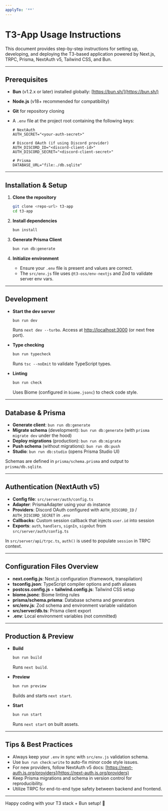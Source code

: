 ```yaml
---
applyTo: '**'
---
```


# T3-App Usage Instructions

This document provides step-by-step instructions for setting up, developing, and deploying the T3-based application powered by Next.js, TRPC, Prisma, NextAuth v5, Tailwind CSS, and Bun.

---

## Prerequisites

- **Bun** (v1.2.x or later) installed globally: [https://bun.sh/](https://bun.sh/)
- **Node.js** (v18+ recommended for compatibility)
- **Git** for repository cloning
- A `.env` file at the project root containing the following keys:

  ```dotenv
  # NextAuth
  AUTH_SECRET="<your-auth-secret>"

  # Discord OAuth (if using Discord provider)
  AUTH_DISCORD_ID="<discord-client-id>"
  AUTH_DISCORD_SECRET="<discord-client-secret>"

  # Prisma
  DATABASE_URL="file:./db.sqlite"
  ```

---

## Installation & Setup

1. **Clone the repository**

   ```bash
   git clone <repo-url> t3-app
   cd t3-app
   ```

2. **Install dependencies**

   ```bash
   bun install
   ```

3. **Generate Prisma Client**

   ```bash
   bun run db:generate
   ```

4. **Initialize environment**
   - Ensure your `.env` file is present and values are correct.
   - The `src/env.js` file uses `@t3-oss/env-nextjs` and Zod to validate server env vars.

---

## Development

- **Start the dev server**

  ```bash
  bun run dev
  ```

  Runs `next dev --turbo`. Access at [http://localhost:3000](http://localhost:3000) (or next free port).

- **Type checking**

  ```bash
  bun run typecheck
  ```

  Runs `tsc --noEmit` to validate TypeScript types.

- **Linting**

  ```bash
  bun run check
  ```

  Uses Biome (configured in `biome.jsonc`) to check code style.

---

## Database & Prisma

- **Generate client**: `bun run db:generate`
- **Migrate schema** (development): `bun run db:generate` (with `prisma migrate dev` under the hood)
- **Deploy migrations** (production): `bun run db:migrate`
- **Push schema** (without migrations): `bun run db:push`
- **Studio**: `bun run db:studio` (opens Prisma Studio UI)

Schemas are defined in `prisma/schema.prisma` and output to `prisma/db.sqlite`.

---

## Authentication (NextAuth v5)

- **Config file**: `src/server/auth/config.ts`
- **Adapter**: PrismaAdapter using your `db` instance
- **Providers**: Discord OAuth configured with `AUTH_DISCORD_ID` / `AUTH_DISCORD_SECRET` in `.env`
- **Callbacks**: Custom session callback that injects `user.id` into session
- **Exports**: `auth`, `handlers`, `signIn`, `signOut` from `src/server/auth/config.ts`

In `src/server/api/trpc.ts`, `auth()` is used to populate `session` in TRPC context.

---

## Configuration Files Overview

- **next.config.js**: Next.js configuration (framework, transpilation)
- **tsconfig.json**: TypeScript compiler options and path aliases
- **postcss.config.js** + **tailwind.config.js**: Tailwind CSS setup
- **biome.jsonc**: Biome linting rules
- **prisma/schema.prisma**: Database schema and generators
- **src/env.js**: Zod schema and environment variable validation
- **src/server/db.ts**: Prisma client export
- **.env**: Local environment variables (not committed)

---

## Production & Preview

- **Build**

  ```bash
  bun run build
  ```

  Runs `next build`.

- **Preview**

  ```bash
  bun run preview
  ```

  Builds and starts `next start`.

- **Start**

  ```bash
  bun run start
  ```

  Runs `next start` on built assets.

---

## Tips & Best Practices

- Always keep your `.env` in sync with `src/env.js` validation schema.
- Use `bun run check:write` to auto-fix minor code style issues.
- For new providers, follow NextAuth v5 docs: [https://next-auth.js.org/providers](https://next-auth.js.org/providers)
- Keep Prisma migrations and schema in version control for reproducibility.
- Utilize TRPC for end-to-end type safety between backend and frontend.

---

Happy coding with your T3 stack + Bun setup! 🎉
